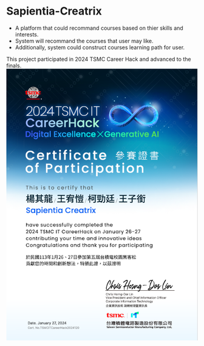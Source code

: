 # Sapientia-Creatrix

* A platform that could recommand courses based on thier skills and interests.
* System will recommand the courses that user may like.
* Additionally, system could construct courses learning path for user.

This project participated in 2024 TSMC Career Hack and advanced to the finals.
![certificate](https://github.com/Sapientia-Creatrix/.github/blob/main/certificate.png)
